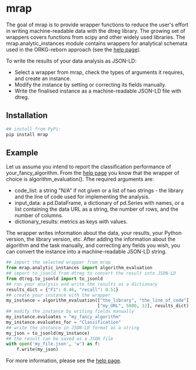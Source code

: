 # mrap
<!-- badges: start -->
<!-- badges: end -->

The goal of mrap is to provide wrapper functions to reduce the user's effort 
in writing machine-readable data with the dtreg library. The growing set of wrappers covers 
functions from scipy and other widely used libraries. 
The mrap.analytic_instances module contains wrappers for analytical schemata used in 
the ORKG-reborn approach (see the [help page](https://reborn.orkg.org/pages/help)).

To write the results of your data analysis as JSON-LD:
* Select a wrapper from mrap, check the types of arguments it requires, and create an instance.
* Modify the instance by setting or correcting its fields manually.
* Write the finalised instance as a machine-readable JSON-LD file with dtreg.        

## Installation

```sh
## install from PyPi:
pip install mrap
```

## Example
Let us assume you intend to report the classification performance of your_fancy_algorithm. 
From the [help page](https://reborn.orkg.org/pages/help) you know that the wrapper of choice is 
algorithm_evaluation(). The required arguments are:    

* code_list: a string "N/A" if not given or a list of two strings - 
the library and the line of code used for implementing the analysis.
* input_data: a pd.DataFrame, a dictionary of pd.Series with names, or a list 
containing the data URL as a string, the number of rows, and the number of columns. 
* dictionary_results: metrics as keys with values.

The wrapper writes information about the data, your results, your Python version, 
the library version, etc. After adding the information about the algorithm and the task manually, 
and correcting any fields you wish, you can convert the instance 
into a machine-readable JSON-LD string. 
  
```python
## import the selected wrapper from mrap
from mrap.analytic_instances import algorithm_evaluation
## import to_jsonld from dtreg to convert the result into JSON-LD
from dtreg.to_jsonld import to_jsonld
## run your analysis and write the results as a dictionary
results_dict = {"F1": 0.46, "recall": 0.51}
## create your instance with the wrapper
my_instance = algorithm_evaluation(["the_library", "the_line_of_code"], 
                                   ["my_URL", 5000, 12], results_dict)
## modify the instance by writing fields manually
my_instance.evaluates = "my_fancy_algorithm"
my_instance.evaluates_for = "Classification"
## write the instance in JSON-LD format as a string
my_json = to_jsonld(my_instance)
## the result can be saved as a JSON file
with open('my_file.json', 'w') as f:
    f.write(my_json)

```
For more information, please see the [help page](https://reborn.orkg.org/pages/help).